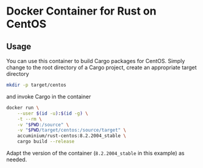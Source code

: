 # Docker Container for Rust on CentOS

## Usage

You can use this container to build Cargo packages for CentOS.  Simply change to the root directory
of a Cargo project, create an appropriate target directory
```sh
mkdir -p target/centos
```
and invoke Cargo in the container
```sh
docker run \
    --user $(id -u):$(id -g) \
    -t --rm \
    -v "$PWD:/source" \
    -v "$PWD/target/centos:/source/target" \
    accuminium/rust-centos:8.2.2004_stable \
    cargo build --release
```
Adapt the version of the container (`8.2.2004_stable` in this example) as needed.
